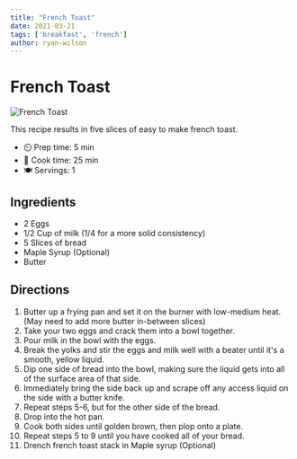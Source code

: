 ```yaml
---
title: "French Toast"
date: 2021-03-21
tags: ['breakfast', 'french']
author: ryan-wilson
---
```


# French Toast

![French Toast](../static/pix/french-toast.webp)

This recipe results in five slices of easy to make french toast.

- ⏲️ Prep time: 5 min
- 🍳 Cook time: 25 min
- 🍽️ Servings: 1

## Ingredients

- 2 Eggs
- 1/2 Cup of milk (1/4 for a more solid consistency)
- 5 Slices of bread
- Maple Syrup (Optional)
- Butter

## Directions

1. Butter up a frying pan and set it on the burner with low-medium heat.(May need to add more butter in-between slices)
2. Take your two eggs and crack them into a bowl together.
3. Pour milk in the bowl with the eggs.
4. Break the yolks and stir the eggs and milk well with a beater until it's a smooth, yellow liquid.
5. Dip one side of bread into the bowl, making sure the liquid gets into all of the surface area of that side.
6. Immediately bring the side back up and scrape off any access liquid on the side with a butter knife.
7. Repeat steps 5-6, but for the other side of the bread.
8. Drop into the hot pan.
9. Cook both sides until golden brown, then plop onto a plate.
10. Repeat steps 5 to 9 until you have cooked all of your bread.
11. Drench french toast stack in Maple syrup (Optional)
